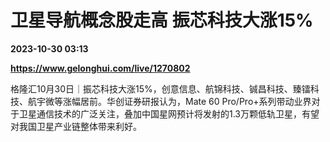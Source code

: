 # 卫星导航概念股走高 振芯科技大涨15%

**2023-10-30 03:13**

**https://www.gelonghui.com/live/1270802**

格隆汇10月30日｜振芯科技大涨15%，创意信息、航锦科技、铖昌科技、臻镭科技、航宇微等涨幅居前。华创证券研报认为，Mate 60 Pro/Pro+系列带动业界对于卫星通信技术的广泛关注，叠加中国星网预计将发射的1.3万颗低轨卫星，有望对我国卫星产业链整体带来利好。